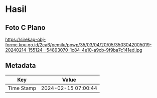 # Hasil

## Foto C Plano

https://sirekap-obj-formc.kpu.go.id/2ca6/pemilu/ppwp/35/03/04/20/05/3503042005019-20240214-155124--54893070-1c84-4e10-a9cb-9f9ba7c141ed.jpg


## Metadata

| Key        | Value               |
| ---------- | ------------------- |
| Time Stamp | 2024-02-15 07:00:44 |



